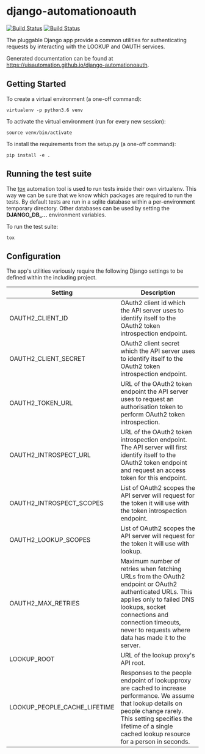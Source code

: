 # django-automationoauth

[![Build Status](https://travis-ci.org/uisautomation/django-automationoauth.svg?branch=master)](https://travis-ci.org/uisautomation/django-automationoauth)
[![Build Status](https://codecov.io/gh/uisautomation/django-automationoauth/branch/master/graph/badge.svg)](https://codecov.io/gh/uisautomation/django-automationoauth)

The pluggable Django app provide a common utilities for authenticating requests
by interacting with the LOOKUP and OAUTH services.

Generated documentation can be found at https://uisautomation.github.io/django-automationoauth.

## Getting Started

To create a virtual environment (a one-off command):

```
virtualenv -p python3.6 venv
```

To activate the virtual environment (run for every new session):

```
source venv/bin/activate
```

To install the requirements from the setup.py (a one-off command):

```
pip install -e .
```

## Running the test suite

The [tox](https://tox.readthedocs.io/) automation tool is used to run tests
inside their own virtualenv. This way we can be sure that we know which packages
are required to run the tests. By default tests are run in a sqlite database
within a per-environment temporary directory. Other databases can be used by
setting the **DJANGO_DB_...** environment variables.

To run the test suite:

```
tox
```

## Configuration

The app's utilities variously require the following Django settings to
be defined within the including project.

| Setting | Description |
| ------- | ----------- |
| OAUTH2_CLIENT_ID | OAuth2 client id which the API server uses to identify itself to the OAuth2 token introspection endpoint. |
| OAUTH2_CLIENT_SECRET | OAuth2 client secret which the API server uses to identify itself to the OAuth2 token introspection endpoint. |
| OAUTH2_TOKEN_URL | URL of the OAuth2 token endpoint the API server uses to request an authorisation token to perform OAuth2 token introspection. |
| OAUTH2_INTROSPECT_URL | URL of the OAuth2 token introspection endpoint. The API server will first identify itself to the OAuth2 token endpoint and request an access token for this endpoint. |
| OAUTH2_INTROSPECT_SCOPES | List of OAuth2 scopes the API server will request for the token it will use with the token introspection endpoint. |
| OAUTH2_LOOKUP_SCOPES | List of OAuth2 scopes the API server will request for the token it will use with lookup. |
| OAUTH2_MAX_RETRIES | Maximum number of retries when fetching URLs from the OAuth2 endpoint or OAuth2 authenticated URLs. This applies only to failed DNS lookups, socket connections and connection timeouts, never to requests where data has made it to the server. |
| LOOKUP_ROOT | URL of the lookup proxy's API root. |
| LOOKUP_PEOPLE_CACHE_LIFETIME | Responses to the people endpoint of lookupproxy are cached to increase performance. We assume that lookup details on people change rarely. This setting specifies the lifetime of a single cached lookup resource for a person in seconds. |
